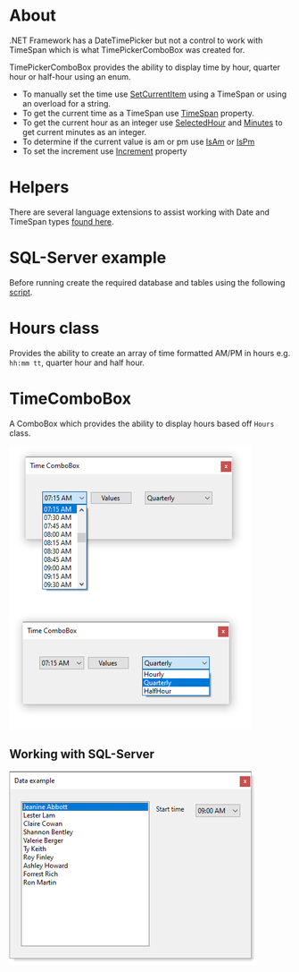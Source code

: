 # About

.NET Framework has a DateTimePicker but not a control to work with TimeSpan which is what TimePickerComboBox was created for.

TimePickerComboBox provides the ability to display time by hour, quarter hour or half-hour using an enum. 

- To manually set the time use [SetCurrentItem](https://github.com/karenpayneoregon/time-combobox-vbnet/blob/master/HoursLibrary/TimePickerComboBox.vb#L42) using a TimeSpan or using an overload for a string.
- To get the current time as a TimeSpan use [TimeSpan](https://github.com/karenpayneoregon/time-combobox-vbnet/blob/master/HoursLibrary/TimePickerComboBox.vb#L82) property.
- To get the current hour as an integer use [SelectedHour](https://github.com/karenpayneoregon/time-combobox-vbnet/blob/master/HoursLibrary/TimePickerComboBox.vb#L82) and [Minutes](https://github.com/karenpayneoregon/time-combobox-vbnet/blob/master/HoursLibrary/TimePickerComboBox.vb#L104) to get current minutes as an integer.
- To determine if the current value is am or pm use [IsAm](https://github.com/karenpayneoregon/time-combobox-vbnet/blob/master/HoursLibrary/TimePickerComboBox.vb#L114) or [IsPm](https://github.com/karenpayneoregon/time-combobox-vbnet/blob/master/HoursLibrary/TimePickerComboBox.vb#L126)
- To set the increment use [Increment](https://github.com/karenpayneoregon/time-combobox-vbnet/blob/master/HoursLibrary/TimePickerComboBox.vb#L139) property

# Helpers

There are several language extensions to assist working with Date and TimeSpan types [found here](https://github.com/karenpayneoregon/time-combobox-vbnet/blob/master/LanguageExtensions.md).

# SQL-Server example

Before running create the required database and tables using the following [script](https://github.com/karenpayneoregon/time-combobox-vbnet/blob/master/script.sql).

# Hours class

Provides the ability to create an array of time formatted AM/PM in hours e.g. `hh:mm tt`, quarter hour and half hour.


# TimeComboBox

A ComboBox which provides the ability to display hours based off `Hours` class.

![img](assets/TimeComboBox.png)

## Working with SQL-Server

![image](assets/TimeComboBoxData.png)